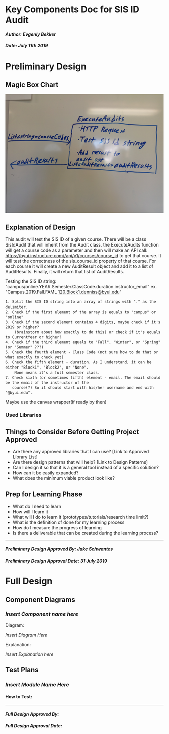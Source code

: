 # Key Components Doc for SIS ID Audit
#### *Author: Evgeniy Bekker*
#### *Date: July 11th 2019*

# Preliminary Design

## Magic Box Chart

![Start Date Audit Key Components](images/magic-box.jpg)

<!-- Think through the process as much as makes sense, and then create a magic box chart with the whiteboard and place it here. -->

## Explanation of Design
<!-- Add explanation of the Magic Boxes image above. Answers to the prompts below may also be appropriate to include here. -->

This audit will test the SIS ID of a given course. There will be a class SisIdAudit that will inherit from the Audit class.
the ExecuteAudits function will get a course code as a parameter and then will make an API call: https://byui.instructure.com//api/v1/courses/course_id to get
that course. It will test the correctness of the sis_course_id property of that course. For each course it will create a new AuditResult object and add it to a list of AuditResults. Finally, it will return that list of AuditResults.

Testing the SIS ID string:
    "campus/online.YEAR.Semester.ClassCode.duration.instructor_email" 
    ex. "Campus.2019.Fall.FAML 120.Block1.denniss@byui.edu"

    1. Split the SIS ID string into an array of strings with "." as the delimiter.
    2. Check if the first element of the array is equals to "campus" or "online"
    3. Check if the second element contains 4 digits, maybe check if it's 2019 or higher? 
        (brainstorm about how exactly to do this) or check if it's equals to CurrentYear or higher?
    4. Check if the third element equals to "Fall", "Winter", or "Spring" (or "Summer" ???)
    5. Check the fourth element - Class Code (not sure how to do that or what exactly to check yet)
    6. Check the fifth element - duration. As I understand, it can be either "Block1", "Block2", or "None".
        None means it's a full semester class. 
    7. Check sixth (or sometimes fifth) element - email. The email should be the email of the instructor of the
       course(?) So it should start with his/her username and end with "@byui.edu".


Maybe use the canvas wrapper(if ready by then)


### Used Libraries

## Things to Consider Before Getting Project Approved
- Are there any approved libraries that I can use? [Link to Approved Library List]
- Are there design patterns that will help?  [Link to Design Patterns]
- Can I design it so that it is a general tool instead of a specific solution?
- How can it be easily expanded?
- What does the minimum viable product look like?

## Prep for Learning Phase
- What do I need to learn
- How will I learn it
- What will I do to learn it (prototypes/tutorials/research time limit?)
- What is the definition of done for my learning process
- How do I measure the progress of learning
- Is there a deliverable that can be created during the learning process?

-----

#### *Preliminary Design Approved By: Jake Schwantes* 
#### *Preliminary Design Approval Date: 31 July 2019*

# Full Design

## Component Diagrams
<!-- Diagrams and companion explanations for all Key Components.
These would include information about inputs, outputs, and what a function does for every major function. -->

<!-- For each component, the following template will be followed: (In other words, the template below will repeat for each component)-->

### *Insert Component name here*

Diagram:

*Insert Diagram Here*

Explanation:

*Insert Explanation here*

<!-- For a future release:
## Test Plans
For each major function the test plan template will be as follows (in other words the template below will repeat for each test) 
### *Insert name of component here (e.g. convertIdToCourseObject function)*
#### Test 1: *Insert Test name here*
Summary: 
 *Insert Test Summary Here*
 Type: *Insert Type here (Unit Test, Manual Test, Selenium/Puppeteer test (Overkill?))* 
Procedure:
1. *Insert Steps here*
1. *and here*
1. *and here*
Expected Outcome:
*Insert Expected Outcome here*
-->

## Test Plans

### *Insert Module Name Here*
#### How to Test:





-----

#### *Full Design Approved By:* 
#### *Full Design Approval Date:*


<!-- Diagram Types:
 - Data Flow (I think this will be the most popular)
 - Structure Charts (This is really good for showing input and output of every function)
 - UML Class Diagram (a must for object oriented projects) -->


